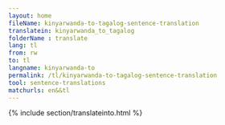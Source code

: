 ```yaml
---
layout: home
fileName: kinyarwanda-to-tagalog-sentence-translation
translatein: kinyarwanda_to_tagalog
folderName : translate
lang: tl
from: rw
to: tl
langname: kinyarwanda-to
permalink: /tl/kinyarwanda-to-tagalog-sentence-translation
tool: sentence-translations
matchurls: en&&tl
---
```

{% include section/translateinto.html %}
